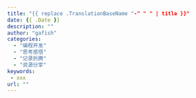 ```yaml
---
title: "{{ replace .TranslationBaseName "-" " " | title }}"
date: {{ .Date }}
description: ""
author: "gafish"
categories:
  - "编程开发"
  - "思考感悟"
  - "记录折腾"
  - "资源分享"
keywords:
 - xxx
url: ""
---
```

